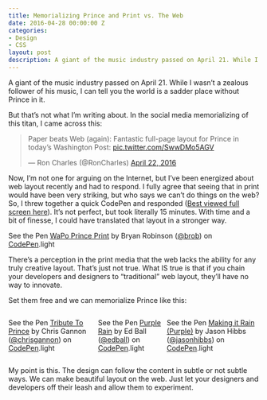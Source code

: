 ```yaml
---
title: Memorializing Prince and Print vs. The Web
date: 2016-04-28 00:00:00 Z
categories:
- Design
- CSS
layout: post
description: A giant of the music industry passed on April 21. While I wasn’t a zealous follower of his music, I can tell you the world is a sadder place without Prince in it. But that’s not what I’m writing about. In the social media memorializing of this titan, I came across this
---
```


<style>
    twitterwidget {
        margin: 0 auto;
    }
    .codepens {
        display: flex;
        justify-content:space-around;
    }
</style>

A giant of the music industry passed on April 21. While I wasn’t a zealous follower of his music, I can tell you the world is a sadder place without Prince in it.

But that’s not what I’m writing about. In the social media memorializing of this titan, I came across this:

<blockquote class="twitter-tweet" data-lang="en">
<p dir="ltr" lang="en">Paper beats Web (again): Fantastic full-page layout for Prince in today&#8217;s Washington Post: <a href="https://t.co/SwwDMo5AGV">pic.twitter.com/SwwDMo5AGV</a></p>
<p>— Ron Charles (@RonCharles) <a href="https://twitter.com/RonCharles/status/723520050636963841">April 22, 2016</a></p></blockquote>
<p><script src="//platform.twitter.com/widgets.js" async="" charset="utf-8"></script></p>


Now, I’m not one for arguing on the Internet, but I’ve been energized about web layout recently and had to respond. I fully agree that seeing that in print would have been very striking, but who says we can’t do things on the web? So, I threw together a quick CodePen and responded (<a href="http://codepen.io/brob/full/aNjVwy/">Best viewed full screen here</a>). It’s not perfect, but took literally 15 minutes. With time and a bit of finesse, I could have translated that layout in a stronger way.

<p class="p1"><span style="line-height: 1.5;"><p class='codepen'  data-height='700' data-theme-id='dark' data-slug-hash='aNjVwy' data-default-tab='result' data-animations='run' data-editable='' data-embed-version='2'>
See the Pen <a href='http://codepen.io/brob/pen/aNjVwy/'>WaPo Prince Print</a> by Bryan Robinson (<a href='http://codepen.io/brob'>@brob</a>) on <a href='http://codepen.io'>CodePen</a>.light</p>
<script async src="//codepen.io/assets/embed/ei.js"></script></span></p>

There’s a perception in the print media that the web lacks the ability for any truly creative layout. That’s just not true. What IS true is that if you chain your developers and designers to “traditional” web layout, they’ll have no way to innovate.

Set them free and we can memorialize Prince like this:


<div class="codepens">

<p class="p1"><p class='codepen'  data-height='266' data-theme-id='light' data-slug-hash='PNBQwj' data-default-tab='result' data-animations='run' data-editable='' data-embed-version='2'>
See the Pen <a href='http://codepen.io/chrisgannon/pen/PNBQwj/'>Tribute To Prince</a> by Chris Gannon (<a href='http://codepen.io/chrisgannon'>@chrisgannon</a>) on <a href='http://codepen.io'>CodePen</a>.light</p>
<script async src="//codepen.io/assets/embed/ei.js"></script></p>
<p class="p1"><p class='codepen'  data-height='266' data-theme-id='light' data-slug-hash='EKpmgY' data-default-tab='result' data-animations='run' data-editable='' data-embed-version='2'>
See the Pen <a href='http://codepen.io/edball/pen/EKpmgY/'>Purple Rain</a> by Ed Ball (<a href='http://codepen.io/edball'>@edball</a>) on <a href='http://codepen.io'>CodePen</a>.light</p>
<script async src="//codepen.io/assets/embed/ei.js"></script></p>
<p class="p1"><p class='codepen'  data-height='266' data-theme-id='light' data-slug-hash='jPypLV' data-default-tab='result' data-animations='run' data-editable='' data-embed-version='2'>
See the Pen <a href='http://codepen.io/jasonhibbs/pen/jPypLV/'>Making it Rain (Purple)</a> by Jason Hibbs (<a href='http://codepen.io/jasonhibbs'>@jasonhibbs</a>) on <a href='http://codepen.io'>CodePen</a>.light</p>
<script async src="//codepen.io/assets/embed/ei.js"></script></p>

</div>

My point is this. The design can follow the content in subtle or not subtle ways. We can make beautiful layout on the web. Just let your designers and developers off their leash and allow them to experiment.
